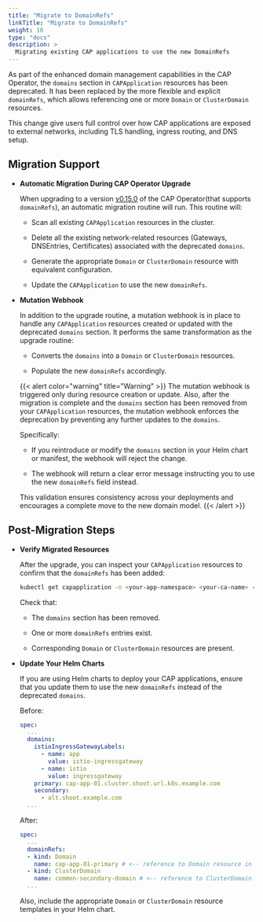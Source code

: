 ```yaml
---
title: "Migrate to DomainRefs"
linkTitle: "Migrate to DomainRefs"
weight: 10
type: "docs"
description: >
  Migrating existing CAP applications to use the new DomainRefs
---
```


As part of the enhanced domain management capabilities in the CAP Operator, the `domains` section in `CAPApplication` resources has been deprecated. It has been replaced by the more flexible and explicit `domainRefs`, which allows referencing one or more `Domain` or `ClusterDomain` resources.

This change give users full control over how CAP applications are exposed to external networks, including TLS handling, ingress routing, and DNS setup.

## Migration Support

- **Automatic Migration During CAP Operator Upgrade**

  When upgrading to a version [v0.15.0](https://github.com/SAP/cap-operator/releases/tag/v0.15.0) of the CAP Operator(that supports `domainRefs`), an automatic migration routine will run. This routine will:

  - Scan all existing `CAPApplication` resources in the cluster.

  - Delete all the existing network-related resources (Gateways, DNSEntries, Certificates) associated with the deprecated `domains`.

  - Generate the appropriate `Domain` or `ClusterDomain` resource with equivalent configuration.

  - Update the `CAPApplication` to use the new `domainRefs`.

- **Mutation Webhook**

  In addition to the upgrade routine, a mutation webhook is in place to handle any `CAPApplication` resources created or updated with the deprecated `domains` section. It performs the same transformation as the upgrade routine:

  - Converts the `domains` into a `Domain` or `ClusterDomain` resources.

  - Populate the new `domainRefs` accordingly.

  {{< alert color="warning" title="Warning" >}}
  The mutation webhook is triggered only during resource creation or update. Also, after the migration is complete and the `domains` section has been removed from your `CAPApplication` resources, the mutation webhook enforces the deprecation by preventing any further updates to the `domains`.

  Specifically:

  - If you reintroduce or modify the `domains` section in your Helm chart or manifest, the webhook will reject the change.

  - The webhook will return a clear error message instructing you to use the new `domainRefs` field instead.

  This validation ensures consistency across your deployments and encourages a complete move to the new domain model.
  {{< /alert >}}

## Post-Migration Steps

- **Verify Migrated Resources**

  After the upgrade, you can inspect your `CAPApplication` resources to confirm that the `domainRefs` has been added:

  ```bash
  kubectl get capapplication -n <your-app-namespace> <your-ca-name> -o yaml
  ```

  Check that:

  - The `domains` section has been removed.

  - One or more `domainRefs` entries exist.

  - Corresponding `Domain` or `ClusterDomain` resources are present.

- **Update Your Helm Charts**

  If you are using Helm charts to deploy your CAP applications, ensure that you update them to use the new `domainRefs` instead of the deprecated `domains`.

  Before:
  ```yaml
  spec:
    ...
    domains:
      istioIngressGatewayLabels:
        - name: app
          value: istio-ingressgateway
        - name: istio
          value: ingressgateway
      primary: cap-app-01.cluster.shoot.url.k8s.example.com
      secondary:
        - alt.shoot.example.com
    ...
  ```

  After:
  ```yaml
  spec:
    ...
    domainRefs:
    - kind: Domain
      name: cap-app-01-primary # <-- reference to Domain resource in the same namespace
    - kind: ClusterDomain
      name: common-secondary-domain # <-- reference to ClusterDomain resource in the cluster (either new or existing)
    ...
  ```
  Also, include the appropriate `Domain` or `ClusterDomain` resource templates in your Helm chart.
